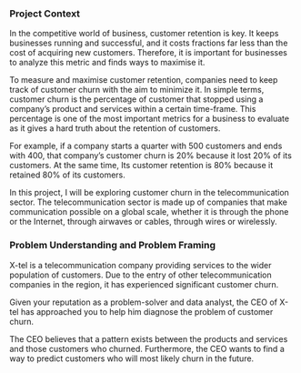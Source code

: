 ### Project Context


In the competitive world of business, customer retention is key. It keeps businesses running and successful, and it costs fractions far less than the cost of acquiring new customers. Therefore, it is important for businesses to analyze this metric and finds ways to maximise it.

To measure and maximise customer retention, companies need to keep track of customer churn with the aim to minimize it. In simple terms, customer churn is the percentage of customer that stopped using a company’s product and services within a certain time-frame. This percentage is one of the most important metrics for a business to evaluate as it gives a hard truth about the retention of customers.

For example, if a company starts a quarter with 500 customers and ends with 400, that company’s customer churn is 20% because it lost 20% of its customers. At the same time, Its customer retention is 80% because it retained 80% of its customers.

In this project, I will be exploring customer churn in the telecommunication sector. The telecommunication sector is made up of companies that make communication possible on a global scale, whether it is through the phone or the Internet, through airwaves or cables, through wires or wirelessly.



### Problem Understanding and Problem Framing

X-tel is a telecommunication company providing services to the wider population of customers. Due to the entry of other telecommunication companies in the region, it has experienced significant customer churn.

Given your reputation as a problem-solver and data analyst, the CEO of X-tel has approached you to help him diagnose the problem of customer churn.

The CEO believes that a pattern exists between the products and services and those customers who churned. Furthermore, the CEO wants to find a way to predict customers who will most likely churn in the future.
